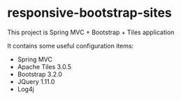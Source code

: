 responsive-bootstrap-sites
==========================

This project is Spring MVC + Bootstrap + Tiles application

It contains some useful configuration items:

- Spring MVC
- Apache Tiles 3.0.5
- Bootstrap 3.2.0
- JQuery 1.11.0
- Log4j